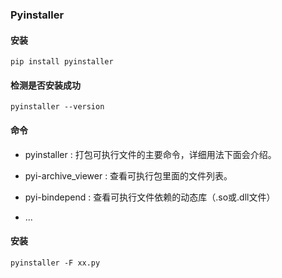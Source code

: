 ### Pyinstaller

#### 安装

```
pip install pyinstaller
```

#### 检测是否安装成功

```
pyinstaller --version
```

#### 命令

* pyinstaller : 打包可执行文件的主要命令，详细用法下面会介绍。

* pyi-archive\_viewer : 查看可执行包里面的文件列表。

* pyi-bindepend : 查看可执行文件依赖的动态库（.so或.dll文件）

* ...

#### 安装

```
pyinstaller -F xx.py
```



